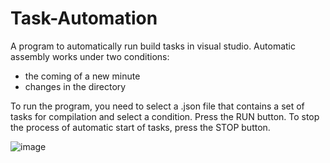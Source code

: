 # Task-Automation
A program to automatically run build tasks in visual studio.
Automatic assembly works under two conditions:
- the coming of a new minute
- changes in the directory

To run the program, you need to select a .json file that contains a set of tasks for compilation and select a condition. Press the RUN button.
To stop the process of automatic start of tasks, press the STOP button. 






![image](https://user-images.githubusercontent.com/52707302/117467840-bd236e80-af5c-11eb-91c5-b4a0155fdf13.png)
